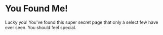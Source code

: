 # You Found Me!

Lucky you! You've found this super secret page that only a select
few have ever seen. You should feel special.


